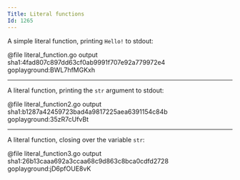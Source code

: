 ```yaml
---
Title: Literal functions
Id: 1265
---
```

A simple literal function, printing `Hello!` to stdout:

@file literal_function.go output sha1:4fad807c897dd63cf0ab9991f707e92a779972e4 goplayground:BWL7hfMGKxh

----------

A literal function, printing the `str` argument to stdout:

@file literal_function2.go output sha1:b1287a42459723bad4a9817225aea6391154c84b goplayground:35zR7cUfvBt

----------

A literal function, closing over the variable `str`:

@file literal_function3.go output sha1:26b13caaa692a3ccaa68c9d863c8bca0cdfd2728 goplayground:jD6pfOUE8vK
